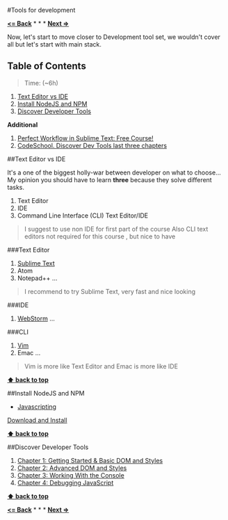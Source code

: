 #Tools for development

**[<= Back](tools-for-collaboration-2.md)**		*	*	*	**[Next =>](casual-programming.md)**

Now, let's start to move closer to Development tool set, we wouldn't cover all
but let's start with main stack. 

## Table of Contents

> Time: (~6h)

1. [Text Editor vs IDE](#text-editor-vs-ide)
1. [Install NodeJS and NPM](#install-nodejs-and-npm)
1. [Discover Developer Tools](#discover-developer-tools) 


**Additional**

1. [Perfect Workflow in Sublime Text: Free Course!](https://code.tutsplus.com/articles/perfect-workflow-in-sublime-text-free-course--net-27293)
1. [CodeSchool. Discover Dev Tools last three chapters](http://discover-devtools.codeschool.com/?locale=en)

##Text Editor vs IDE

It's a one of the biggest holly-war  between developer on what to choose...
My opinion you should have to learn **three** because they solve different tasks.

1. Text Editor
1. IDE 
1. Command Line Interface (CLI) Text Editor/IDE

> I suggest to use non IDE for first part of the course
> Also CLI text editors not required for this course , but nice to have

###Text Editor

1. [Sublime Text](http://www.sublimetext.com/3)
1. Atom
1. Notepad++
...

>I recommend to try Sublime Text, very fast and nice looking

###IDE

1. [WebStorm](https://www.jetbrains.com/webstorm/)
...

###CLI 

1. [Vim](http://www.vim.org/)
1. Emac 
...

>Vim is more like Text Editor and Emac is more like IDE

**[⬆ back to top](#tools-for-development)**

##Install NodeJS and NPM

* [Javascripting](https://github.com/sethvincent/javascripting#javascripting)

[Download and Install](https://nodejs.org/download/)

**[⬆ back to top](#tools-for-development)**

##Discover Developer Tools

1. [Chapter 1: Getting Started & Basic DOM and Styles](http://discover-devtools.codeschool.com/chapters/1?locale=en)
2. [Chapter 2: Advanced DOM and Styles](http://discover-devtools.codeschool.com/chapters/2?locale=en)
3. [Chapter 3: Working With the Console](http://discover-devtools.codeschool.com/chapters/3?locale=en)
4. [Chapter 4: Debugging JavaScript](http://discover-devtools.codeschool.com/chapters/4?locale=en)

**[⬆ back to top](#tools-for-development)**


**[<= Back](tools-for-collaboration-2.md)**		*	*	*	**[Next =>](casual-programming.md)**





